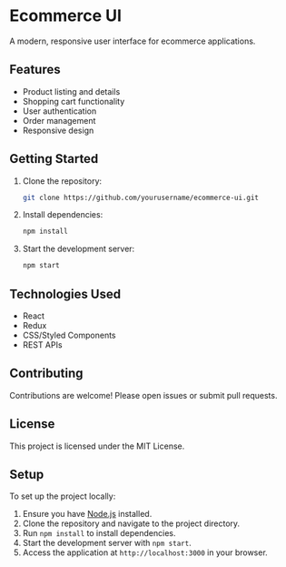 # Ecommerce UI

A modern, responsive user interface for ecommerce applications.

## Features

- Product listing and details
- Shopping cart functionality
- User authentication
- Order management
- Responsive design

## Getting Started

1. Clone the repository:
    ```bash
    git clone https://github.com/yourusername/ecommerce-ui.git
    ```
2. Install dependencies:
    ```bash
    npm install
    ```
3. Start the development server:
    ```bash
    npm start
    ```

## Technologies Used

- React
- Redux
- CSS/Styled Components
- REST APIs

## Contributing

Contributions are welcome! Please open issues or submit pull requests.

## License

This project is licensed under the MIT License.

## Setup

To set up the project locally:

1. Ensure you have [Node.js](https://nodejs.org/) installed.
2. Clone the repository and navigate to the project directory.
3. Run `npm install` to install dependencies.
4. Start the development server with `npm start`.
5. Access the application at `http://localhost:3000` in your browser.

